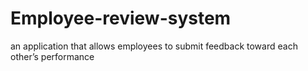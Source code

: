 # Employee-review-system
an application that allows employees to submit feedback toward each other’s performance
